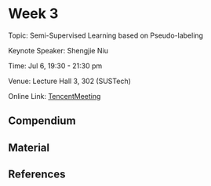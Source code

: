 # Week 3

Topic: Semi-Supervised Learning based on Pseudo-labeling

Keynote Speaker: Shengjie Niu

Time: Jul 6, 19:30 - 21:30 pm

Venue: Lecture Hall 3, 302 (SUSTech)

Online Link: [TencentMeeting](https://sustech.meeting.tencent.com/dm/rzsV1UdvWHtp)

## Compendium

## Material

## References



